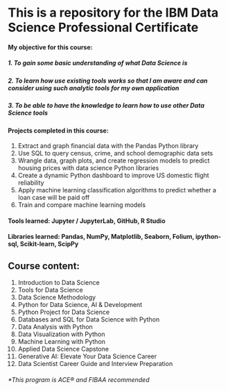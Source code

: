 # This is a repository for the IBM Data Science Professional Certificate

#### My objective for this course:
##### 1. To gain some basic understanding of what Data Science is
##### 2. To learn how use existing tools works so that I am aware and can consider using such analytic tools for my own application
##### 3. To be able to have the knowledge to learn how to use other Data Science tools

#### Projects completed in this course:
1. Extract and graph financial data with the Pandas Python library
2. Use SQL to query census, crime, and school demographic data sets
3. Wrangle data, graph plots, and create regression models to predict housing prices with data science Python libraries
4. Create a dynamic Python dashboard to improve US domestic flight reliability
5. Apply machine learning classification algorithms to predict whether a loan case will be paid off
6. Train and compare machine learning models

#### Tools learned: Jupyter / JupyterLab, GitHub, R Studio
#### Libraries learned: Pandas, NumPy, Matplotlib, Seaborn, Folium, ipython-sql, Scikit-learn, ScipPy

## Course content:
1. Introduction to Data Science
2. Tools for Data Science
3. Data Science Methodology
4. Python for Data Science, AI & Development
5. Python Project for Data Science
6. Databases and SQL for Data Science with Python
7. Data Analysis with Python
8. Data Visualization with Python
9. Machine Learning with Python
10. Applied Data Science Capstone
11. Generative AI: Elevate Your Data Science Career
12. Data Scientist Career Guide and Interview Preparation

###### *This program is ACE® and FIBAA recommended
